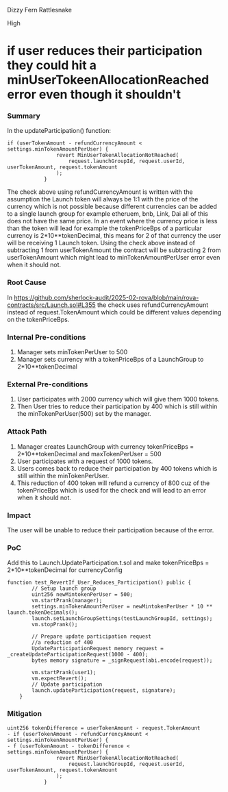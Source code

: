 Dizzy Fern Rattlesnake

High

# if user reduces their participation they could hit a minUserTokeenAllocationReached error even though it shouldn't

### Summary

In the updateParticipation() function:
```solidity
if (userTokenAmount - refundCurrencyAmount < settings.minTokenAmountPerUser) {
                revert MinUserTokenAllocationNotReached(
                    request.launchGroupId, request.userId, userTokenAmount, request.tokenAmount
                );
            }
```
The check above using refundCurrencyAmount is written with the assumption the Launch token will always be 1:1 with the price of the currency which is not possible because different currencies can be added to a single launch group for example etheruem, bnb, Link, Dai all of this does not have the same price. In an event where the currency price is less than the token will lead for example the tokenPriceBps of a particular currency is 2*10**tokenDecimal, this means for 2 of that currency the user will be receiving 1 Launch token. Using the check above instead of subtracting 1 from userTokenAmount the contract will be subtracting 2 from userTokenAmount which might lead to minTokenAmountPerUser error even when it should not.

### Root Cause

In https://github.com/sherlock-audit/2025-02-rova/blob/main/rova-contracts/src/Launch.sol#L355 the check uses refundCurrencyAmount instead of request.TokenAmount which could be different values depending on the tokenPriceBps.


### Internal Pre-conditions

1. Manager sets minTokenPerUser to 500
2. Manager sets currency with a tokenPriceBps of a LaunchGroup to 2*10**tokenDecimal

### External Pre-conditions

1. User participates with 2000 currency which will give them 1000 tokens.
2. Then User tries to reduce their participation by 400 which is still within the minTokenPerUser(500) set by the manager.

### Attack Path

1. Manager creates LaunchGroup with currency tokenPriceBps = 2*10**tokenDecimal and maxTokenPerUser = 500
2.  User participates with a request of 1000 tokens.
3. Users comes back to reduce their participation by 400 tokens which is still within the minTokenPerUser.
4. This reduction of 400 token will refund a currency of 800 cuz of the tokenPriceBps which is used for the check and will lead to an error when it should not.

### Impact

The user will be unable to reduce their participation because of the error.

### PoC

Add this to Launch.UpdateParticipation.t.sol and make tokenPriceBps = 2*10**tokenDecimal for currencyConfig

```solidity
function test_RevertIf_User_Reduces_Participation() public {
        // Setup launch group
        uint256 newMintokenPerUser = 500;
        vm.startPrank(manager);
        settings.minTokenAmountPerUser = newMintokenPerUser * 10 ** launch.tokenDecimals();
        launch.setLaunchGroupSettings(testLaunchGroupId, settings);
        vm.stopPrank();

        // Prepare update participation request
        //a reduction of 400
        UpdateParticipationRequest memory request = _createUpdateParticipationRequest(1000 - 400);
        bytes memory signature = _signRequest(abi.encode(request));

        vm.startPrank(user1);
        vm.expectRevert();
        // Update participation
        launch.updateParticipation(request, signature);
    }
```

### Mitigation

```solidity
uint256 tokenDifference = userTokenAmount - request.TokenAmount
- if (userTokenAmount - refundCurrencyAmount < settings.minTokenAmountPerUser) {
- f (userTokenAmount - tokenDifference < settings.minTokenAmountPerUser) {
                revert MinUserTokenAllocationNotReached(
                    request.launchGroupId, request.userId, userTokenAmount, request.tokenAmount
                );
            }
```